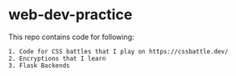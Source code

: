 # web-dev-practice
This repo contains code for following:

    1. Code for CSS battles that I play on https://cssbattle.dev/
    2. Encryptions that I learn
    3. Flask Backends
